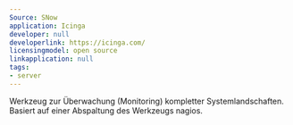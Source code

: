 ```yaml
---
Source: SNow
application: Icinga
developer: null
developerlink: https://icinga.com/
licensingmodel: open source
linkapplication: null
tags:
- server
---
```

Werkzeug zur Überwachung (Monitoring) kompletter Systemlandschaften. Basiert auf einer Abspaltung des Werkzeugs nagios.
